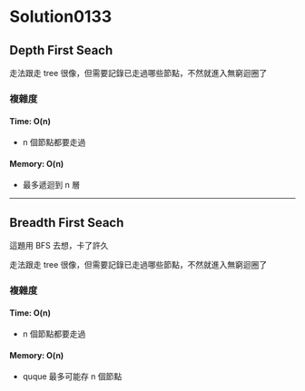 # Solution0133

## Depth First Seach

走法跟走 tree 很像，但需要記錄已走過哪些節點，不然就進入無窮迴圈了

### 複雜度

#### Time: O(n)
- n 個節點都要走過

#### Memory: O(n)
- 最多遞迴到 n 層

---

## Breadth First Seach

這題用 BFS 去想，卡了許久

走法跟走 tree 很像，但需要記錄已走過哪些節點，不然就進入無窮迴圈了


### 複雜度

#### Time: O(n)
- n 個節點都要走過

#### Memory: O(n)
- quque 最多可能存 n 個節點
